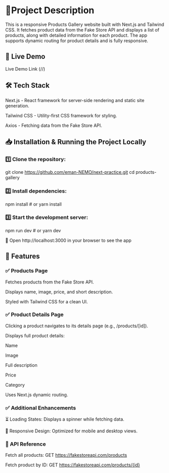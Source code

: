 # 📌Project Description

This is a responsive Products Gallery website built with Next.js and Tailwind CSS. It fetches product data from the Fake Store API and displays a list of products, along with detailed information for each product. The app supports dynamic routing for product details and is fully responsive.

## 🚀 Live Demo

Live Demo Link (//)


## 🛠 Tech Stack

Next.js - React framework for server-side rendering and static site generation.

Tailwind CSS - Utility-first CSS framework for styling.

Axios - Fetching data from the Fake Store API.

## 📥 Installation & Running the Project Locally

### 1️⃣ Clone the repository:

git clone https://github.com/eman-NEMO/next-practice.git
cd products-gallery

### 2️⃣ Install dependencies:

npm install  # or yarn install

### 3️⃣ Start the development server:

npm run dev  # or yarn dev

🔹 Open http://localhost:3000 in your browser to see the app



## 📌 Features

### ✅ Products Page

Fetches products from the Fake Store API.

Displays name, image, price, and short description.

Styled with Tailwind CSS for a clean UI.

### ✅ Product Details Page

Clicking a product navigates to its details page (e.g., /products/[id]).

Displays full product details:

Name

Image

Full description

Price

Category

Uses Next.js dynamic routing.

### ✅ Additional Enhancements


⏳ Loading States: Displays a spinner while fetching data.

📱 Responsive Design: Optimized for mobile and desktop views.

### 🔗 API Reference

Fetch all products: GET https://fakestoreapi.com/products

Fetch product by ID: GET https://fakestoreapi.com/products/{id}

